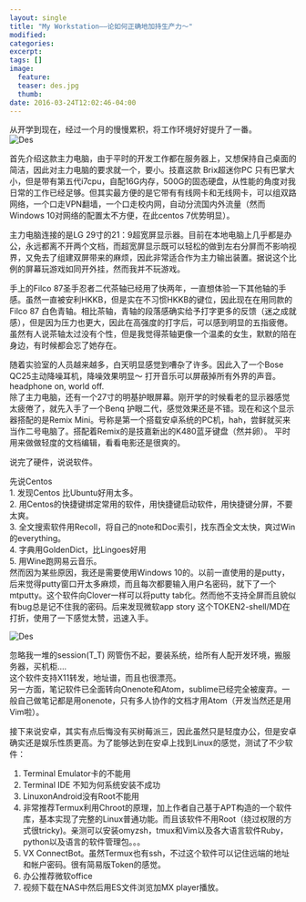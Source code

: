 ```yaml
---
layout: single
title: "My Workstation——论如何正确地加持生产力～"
modified:
categories:
excerpt:
tags: []
image:
  feature:
  teaser: des.jpg
  thumb:
date: 2016-03-24T12:02:46-04:00
---
```


从开学到现在，经过一个月的慢慢累积，将工作环境好好提升了一番。  
![Des]({{site.img_url}}/des.jpg)  

首先介绍这款主力电脑，由于平时的开发工作都在服务器上，又想保持自己桌面的简洁，因此对主力电脑的要求就一个，要小。技嘉这款 Brix超迷你PC 只有巴掌大小，但是带有第五代i7cpu，自配16G内存，500G的固态硬盘，从性能的角度对我日常的工作已经足够。但其实最方便的是它带有有线网卡和无线网卡，可以组双路网络，一个口走VPN翻墙，一个口走校内网，自动分流国内外流量（然而Windows 10对网络的配置太不方便，在此centos 7优势明显）。  

主力电脑连接的是LG 29寸的21：9超宽屏显示器。目前在本地电脑上几乎都是办公，永远都离不开两个文档，而超宽屏显示既可以轻松的做到左右分屏而不影响视界，又免去了组建双屏带来的麻烦，因此非常适合作为主力输出装置。据说这个比例的屏幕玩游戏如同开外挂，然而我并不玩游戏。  

手上的Filco 87圣手忍者二代茶轴已经用了快两年，一直想体验一下其他轴的手感。虽然一直被安利HKKB，但是实在不习惯HKKB的键位，因此现在在用同款的Filco 87 白色青轴。相比茶轴，青轴的段落感确实给予打字更多的反馈（迷之成就感），但是因为压力也更大，因此在高强度的打字后，可以感到明显的五指疲倦。虽然有人说茶轴太过没有个性，但是我觉得茶轴更像一个温柔的女生，默默的陪在身边，有时候都会忘了她存在。  

随着实验室的人员越来越多，白天明显感觉到嘈杂了许多。因此入了一个Bose QC25主动降噪耳机，降噪效果明显～ 打开音乐可以屏蔽掉所有外界的声音。headphone on, world off.  
除了主力电脑，还有一个27寸的明基护眼屏幕。刚开学的时候看老的显示器感觉太疲倦了，就先入手了一个Benq 护眼二代，感觉效果还是不错。现在和这个显示器搭配的是Remix Mini。号称是第一个搭载安卓系统的PC机，hah，尝鲜就买来当作二号电脑了。搭配着Remix的是技嘉新出的K480蓝牙键盘（然并卵）。
平时用来做做轻度的文档编辑，看看电影还是很爽的。  


说完了硬件，说说软件。  

先说Centos  
	1. 发现Centos 比Ubuntu好用太多。  
	2. 用Centos的快捷键绑定常用的软件，用快捷键启动软件，用快捷键分屏，不要太爽。  
	3. 全文搜索软件用Recoll，将自己的note和Doc索引，找东西全文太快，爽过Win的everything。  
	4. 字典用GoldenDict，比Lingoes好用  
	5. 用Wine跑网易云音乐。  
然而因为某些原因，我还是需要使用Windows 10的。以前一直使用的是putty，后来觉得putty窗口开太多麻烦，而且每次都要输入用户名密码，就下了一个mtputty。这个软件向Clover一样可以将putty tab化。然而他不支持全屏而且貌似有bug总是记不住我的密码。后来发现微软app story 这个TOKEN2-shell/MD在打折，使用了一下感觉太赞，迅速入手。  

![Des]({{site.img_url}}/token.jpg)  

忽略我一堆的session(T_T) 网管伤不起，要装系统，给所有人配开发环境，搬服务器，买机柜….  
这个软件支持X11转发，地址谱，而且也很漂亮。  
另一方面，笔记软件已全面转向Onenote和Atom，sublime已经完全被废弃。一般自己做笔记都是用onenote，只有多人协作的文档才用Atom（开发当然还是用Vim啦）。  
  
接下来说安卓，其实有点后悔没有买树莓派三，因此虽然只是轻度办公，但是安卓确实还是娱乐性质更高。为了能够达到在安卓上找到Linux的感觉，测试了不少软件：  
1. Terminal Emulator卡的不能用  
2. Terminal IDE 不知为何系统安装不成功  
3. LinuxonAndroid没有Root不能用  
4. 非常推荐Termux利用Chroot的原理，加上作者自己基于APT构造的一个软件库，基本实现了完整的Linux普通功能。而且该软件不用Root（绕过权限的方式很tricky)。亲测可以安装omyzsh，tmux和Vim以及各大语言软件Ruby， python以及语言的软件管理包。。。  
5. VX ConnectBot。虽然Termux也有ssh，不过这个软件可以记住远端的地址和帐户密码。很有简易版Token的感觉。  
6. 办公推荐微软office  
7. 视频下载在NAS中然后用ES文件浏览加MX player播放。    
